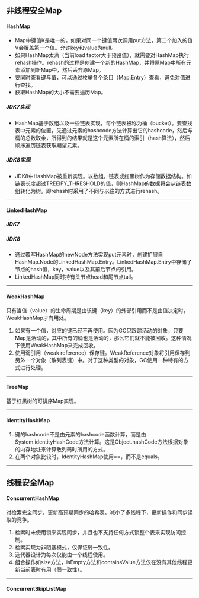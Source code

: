 ## 非线程安全Map

#### HashMap
* Map中键值K是唯一的，如果对同一个键值两次调用put方法，第二个加入的值V会覆盖第一个值。允许key和value为null。
* 如果HashMap太满（当前load factor大于预设值），就需要对HashMap执行rehash操作。rehash的过程是创建一个新的HashMap，并将原Map中所有元素添加到新Map中，然后丢弃原Map。
* 要同时查看键与值，可以通过枚举各个条目（Map.Entry）查看，避免对值进行查找。
* 获取HashMap的大小不需要遍历Map。
##### JDK7实现
* HashMap基于数组以及一些链表实现，每个链表被称为桶（bucket）。要查找表中元素的位置，先通过元素的hashcode方法计算出它的hashcode，然后与桶的总数取余，所得到的结果就是这个元素所在桶的索引（hash算法），然后顺序遍历链表获取期望元素。
##### JDK8实现
* JDK8中HashMap被重新实现。以数组，链表或红黑树作为存储数据结构。如链表长度超过TREEIFY_THRESHOLD的值，则HashMap的数据将会从链表数组转化为树。即rehash时采用了不同与以往的方式进行rehash。
***

#### LinkedHashMap
##### JDK7
##### JDK8
* 通过覆写HashMap的newNode方法实现put元素时，创建扩展自HashMap.Node的LinkedHashMap.Entry。LinkedHashMap.Entry中存储了节点的hash值，key，value以及其前后节点的引用。
* LinkedHashMap同时持有头节点head和尾节点tail。
***

#### WeakHashMap
只有当值（value）的生命周期是由该键（key）的外部引用而不是由值决定时，WeakHashMap才有用处。
1. 如果有一个值，对应的键已经不再使用。因为GC只跟踪活动的对象，只要Map是活动的，其中所有的桶也是活动的，那么它们就不能被回收。这种情况下使用WeakHashMap来完成回收。
2. 使用弱引用（weak reference）保存键。WeakReference对象将引用保存到另外一个对象（散列表键）中。对于这种类型的对象，GC使用一种特有的方式进行处理。
***

#### TreeMap
基于红黑树的可排序Map实现。
***

#### IdentityHashMap
1. 键的hashcode不是由元素的hashcode函数计算，而是由System.identityHashCode方法计算。这是Object.hashCode方法根据对象的内存地址来计算散列码时所用的方式。
2. 在两个对象比较时，IdentityHashMap使用==，而不是equals。
***

## 线程安全Map

#### ConcurrentHashMap
对检索完全同步，更新高预期同步的哈希表。减小了多线程下，更新操作和同步读取的竞争。
1. 检索时未使用锁来实现同步，并且也不支持任何方式锁整个表来实现访问控制。
2. 检索实现为非阻塞模式，仅保证弱一致性。
3. 迭代器设计为每次仅能由一个线程使用。
4. 组合操作如size方法，isEmpty方法和containsValue方法仅在没有其他线程更新当前表时有用（弱一致性）。
***

#### ConcurrentSkipListMap

